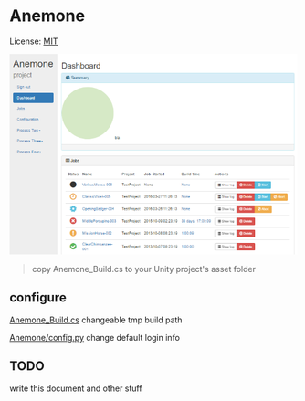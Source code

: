 # Anemone
License: [MIT](LICENSE)

![alt text](https://raw.githubusercontent.com/Winnak/Anemone/master/screenshots/Screenshot_1.png "WIP")

> copy Anemone_Build.cs to your Unity project's asset folder

## configure
[Anemone_Build.cs](Anemone_Build.cs) changeable tmp build path

[Anemone/config.py](Anemone/config.py) change default login info

## TODO
write this document and other stuff
